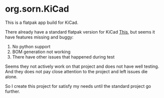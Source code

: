 # org.sorn.KiCad

This is a flatpak app build for KiCad.

There already have a standard flatpak version for KiCad [This](https://github.com/flathub/org.kicad_pcb.KiCad), but seems it have features missing and buggy:

1. No python support
1. BOM generation not working
1. There have other issues that happened during test

Seems they not actively work on that project and does not have well testing. And they does not pay close attention to the project and left issues die alone.

So I create this project for satisfy my needs until the standard project go further.
